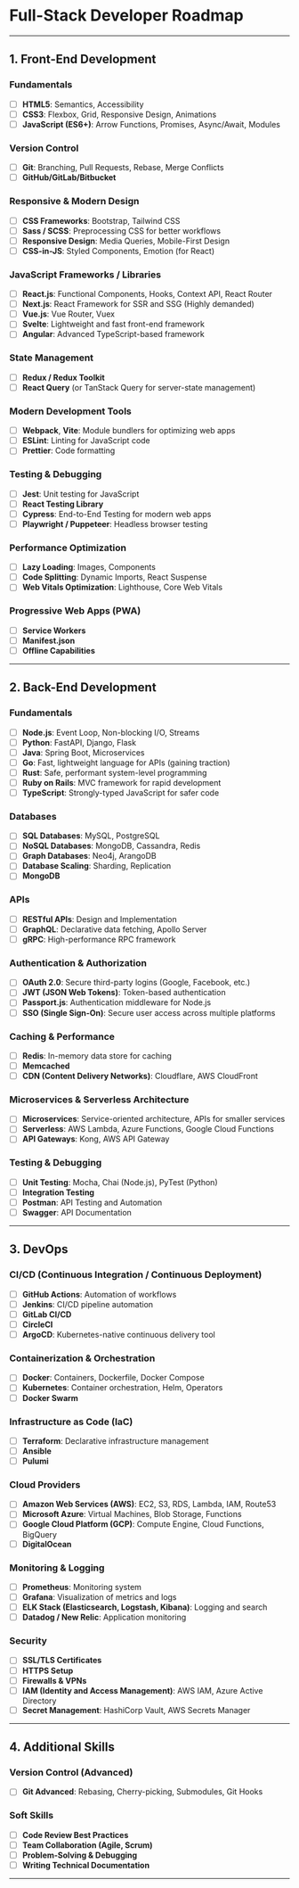 #  Full-Stack Developer Roadmap 

---

## 1. Front-End Development

### Fundamentals
- [ ] **HTML5**: Semantics, Accessibility
- [ ] **CSS3**: Flexbox, Grid, Responsive Design, Animations
- [ ] **JavaScript (ES6+)**: Arrow Functions, Promises, Async/Await, Modules

### Version Control
- [ ] **Git**: Branching, Pull Requests, Rebase, Merge Conflicts
- [ ] **GitHub/GitLab/Bitbucket**

### Responsive & Modern Design
- [ ] **CSS Frameworks**: Bootstrap, Tailwind CSS
- [ ] **Sass / SCSS**: Preprocessing CSS for better workflows
- [ ] **Responsive Design**: Media Queries, Mobile-First Design
- [ ] **CSS-in-JS**: Styled Components, Emotion (for React)

### JavaScript Frameworks / Libraries
- [ ] **React.js**: Functional Components, Hooks, Context API, React Router
- [ ] **Next.js**: React Framework for SSR and SSG (Highly demanded)
- [ ] **Vue.js**: Vue Router, Vuex
- [ ] **Svelte**: Lightweight and fast front-end framework
- [ ] **Angular**: Advanced TypeScript-based framework

### State Management
- [ ] **Redux / Redux Toolkit**
- [ ] **React Query** (or TanStack Query for server-state management)

### Modern Development Tools
- [ ] **Webpack**, **Vite**: Module bundlers for optimizing web apps
- [ ] **ESLint**: Linting for JavaScript code
- [ ] **Prettier**: Code formatting

### Testing & Debugging
- [ ] **Jest**: Unit testing for JavaScript
- [ ] **React Testing Library**
- [ ] **Cypress**: End-to-End Testing for modern web apps
- [ ] **Playwright / Puppeteer**: Headless browser testing

### Performance Optimization
- [ ] **Lazy Loading**: Images, Components
- [ ] **Code Splitting**: Dynamic Imports, React Suspense
- [ ] **Web Vitals Optimization**: Lighthouse, Core Web Vitals

### Progressive Web Apps (PWA)
- [ ] **Service Workers**
- [ ] **Manifest.json**
- [ ] **Offline Capabilities**

---

## 2. Back-End Development

### Fundamentals
- [ ] **Node.js**: Event Loop, Non-blocking I/O, Streams
- [ ] **Python**: FastAPI, Django, Flask
- [ ] **Java**: Spring Boot, Microservices
- [ ] **Go**: Fast, lightweight language for APIs (gaining traction)
- [ ] **Rust**: Safe, performant system-level programming
- [ ] **Ruby on Rails**: MVC framework for rapid development
- [ ] **TypeScript**: Strongly-typed JavaScript for safer code

### Databases
- [ ] **SQL Databases**: MySQL, PostgreSQL
- [ ] **NoSQL Databases**: MongoDB, Cassandra, Redis
- [ ] **Graph Databases**: Neo4j, ArangoDB
- [ ] **Database Scaling**: Sharding, Replication
- [ ] **MongoDB**

### APIs
- [ ] **RESTful APIs**: Design and Implementation
- [ ] **GraphQL**: Declarative data fetching, Apollo Server
- [ ] **gRPC**: High-performance RPC framework

### Authentication & Authorization
- [ ] **OAuth 2.0**: Secure third-party logins (Google, Facebook, etc.)
- [ ] **JWT (JSON Web Tokens)**: Token-based authentication
- [ ] **Passport.js**: Authentication middleware for Node.js
- [ ] **SSO (Single Sign-On)**: Secure user access across multiple platforms

### Caching & Performance
- [ ] **Redis**: In-memory data store for caching
- [ ] **Memcached**
- [ ] **CDN (Content Delivery Networks)**: Cloudflare, AWS CloudFront

### Microservices & Serverless Architecture
- [ ] **Microservices**: Service-oriented architecture, APIs for smaller services
- [ ] **Serverless**: AWS Lambda, Azure Functions, Google Cloud Functions
- [ ] **API Gateways**: Kong, AWS API Gateway

### Testing & Debugging
- [ ] **Unit Testing**: Mocha, Chai (Node.js), PyTest (Python)
- [ ] **Integration Testing**
- [ ] **Postman**: API Testing and Automation
- [ ] **Swagger**: API Documentation

---

## 3. DevOps

### CI/CD (Continuous Integration / Continuous Deployment)
- [ ] **GitHub Actions**: Automation of workflows
- [ ] **Jenkins**: CI/CD pipeline automation
- [ ] **GitLab CI/CD**
- [ ] **CircleCI**
- [ ] **ArgoCD**: Kubernetes-native continuous delivery tool

### Containerization & Orchestration
- [ ] **Docker**: Containers, Dockerfile, Docker Compose
- [ ] **Kubernetes**: Container orchestration, Helm, Operators
- [ ] **Docker Swarm**

### Infrastructure as Code (IaC)
- [ ] **Terraform**: Declarative infrastructure management
- [ ] **Ansible**
- [ ] **Pulumi**

### Cloud Providers
- [ ] **Amazon Web Services (AWS)**: EC2, S3, RDS, Lambda, IAM, Route53
- [ ] **Microsoft Azure**: Virtual Machines, Blob Storage, Functions
- [ ] **Google Cloud Platform (GCP)**: Compute Engine, Cloud Functions, BigQuery
- [ ] **DigitalOcean**

### Monitoring & Logging
- [ ] **Prometheus**: Monitoring system
- [ ] **Grafana**: Visualization of metrics and logs
- [ ] **ELK Stack (Elasticsearch, Logstash, Kibana)**: Logging and search
- [ ] **Datadog / New Relic**: Application monitoring

### Security
- [ ] **SSL/TLS Certificates**
- [ ] **HTTPS Setup**
- [ ] **Firewalls & VPNs**
- [ ] **IAM (Identity and Access Management)**: AWS IAM, Azure Active Directory
- [ ] **Secret Management**: HashiCorp Vault, AWS Secrets Manager

---

## 4. Additional Skills

### Version Control (Advanced)
- [ ] **Git Advanced**: Rebasing, Cherry-picking, Submodules, Git Hooks

### Soft Skills
- [ ] **Code Review Best Practices**
- [ ] **Team Collaboration (Agile, Scrum)**
- [ ] **Problem-Solving & Debugging**
- [ ] **Writing Technical Documentation**

---
